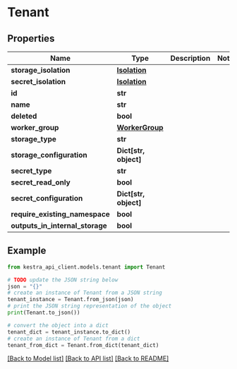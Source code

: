 # Tenant


## Properties

Name | Type | Description | Notes
------------ | ------------- | ------------- | -------------
**storage_isolation** | [**Isolation**](Isolation.md) |  | 
**secret_isolation** | [**Isolation**](Isolation.md) |  | 
**id** | **str** |  | 
**name** | **str** |  | 
**deleted** | **bool** |  | 
**worker_group** | [**WorkerGroup**](WorkerGroup.md) |  | 
**storage_type** | **str** |  | 
**storage_configuration** | **Dict[str, object]** |  | 
**secret_type** | **str** |  | 
**secret_read_only** | **bool** |  | 
**secret_configuration** | **Dict[str, object]** |  | 
**require_existing_namespace** | **bool** |  | 
**outputs_in_internal_storage** | **bool** |  | 

## Example

```python
from kestra_api_client.models.tenant import Tenant

# TODO update the JSON string below
json = "{}"
# create an instance of Tenant from a JSON string
tenant_instance = Tenant.from_json(json)
# print the JSON string representation of the object
print(Tenant.to_json())

# convert the object into a dict
tenant_dict = tenant_instance.to_dict()
# create an instance of Tenant from a dict
tenant_from_dict = Tenant.from_dict(tenant_dict)
```
[[Back to Model list]](../README.md#documentation-for-models) [[Back to API list]](../README.md#documentation-for-api-endpoints) [[Back to README]](../README.md)


